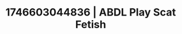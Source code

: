 ---
categories:
- Cinematic erotica
- AI-generated
- Erotic curves
- Pillow talk
- ASMR
- Morning after
- Cosplay
- Lustful close-up
image: /assets/images/1746603044836.jpg
layout: post
seo:
  description: Featured content with artistic ABDL Play, Scat Fetish. HD images available.
  keywords: ABDL Play, Scat Fetish
  og_image: /assets/images/1746603044836.jpg
  schema_type: VisualArtwork
tags:
- '#1746603044836'
- ABDL Play
- Scat Fetish
title: 1746603044836 | ABDL Play Scat Fetish
---